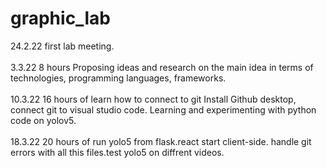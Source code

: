 # graphic_lab
24.2.22  first lab meeting. <br/><br/>
3.3.22   8 hours Proposing ideas and research on the main idea in terms of technologies, programming languages, frameworks. <br /><br/>
10.3.22  16 hours of learn how to connect to git Install Github desktop, connect git to visual studio code. Learning and experimenting with python code on yolov5. <br /><br/>
18.3.22  20 hours of run yolo5 from flask.react start client-side. handle git errors with all this files.test yolo5 on diffrent videos. <br /><br/>


